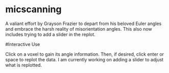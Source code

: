 # micscanning

A valiant effort by Grayson Frazier to depart from his beloved Euler angles and embrace the harsh reality of misorientation angles.  This also now includes trying to add a slider in the replot.

#Interactive Use

Click on a voxel to gain its angle information.  Then, if desired, click enter or space to replot the data.  I am currently working on adding a slider to adjust what is replotted.
